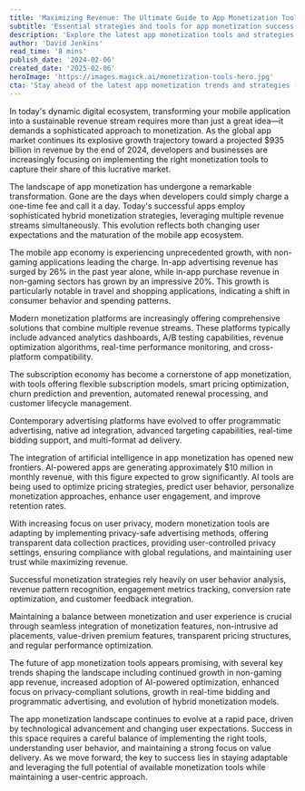 ```yaml
---
title: 'Maximizing Revenue: The Ultimate Guide to App Monetization Tools in 2024'
subtitle: 'Essential strategies and tools for app monetization success in 2024'
description: 'Explore the latest app monetization tools and strategies for 2024 as the global app market approaches $935 billion in revenue. Learn about hybrid monetization platforms, AI-driven optimization, and privacy-first approaches to maximize your app\'s revenue potential.'
author: 'David Jenkins'
read_time: '8 mins'
publish_date: '2024-02-06'
created_date: '2025-02-06'
heroImage: 'https://images.magick.ai/monetization-tools-hero.jpg'
cta: 'Stay ahead of the latest app monetization trends and strategies - follow us on LinkedIn for regular insights and updates from industry experts.'
---
```


In today's dynamic digital ecosystem, transforming your mobile application into a sustainable revenue stream requires more than just a great idea—it demands a sophisticated approach to monetization. As the global app market continues its explosive growth trajectory toward a projected $935 billion in revenue by the end of 2024, developers and businesses are increasingly focusing on implementing the right monetization tools to capture their share of this lucrative market.

The landscape of app monetization has undergone a remarkable transformation. Gone are the days when developers could simply charge a one-time fee and call it a day. Today's successful apps employ sophisticated hybrid monetization strategies, leveraging multiple revenue streams simultaneously. This evolution reflects both changing user expectations and the maturation of the mobile app ecosystem.

The mobile app economy is experiencing unprecedented growth, with non-gaming applications leading the charge. In-app advertising revenue has surged by 26% in the past year alone, while in-app purchase revenue in non-gaming sectors has grown by an impressive 20%. This growth is particularly notable in travel and shopping applications, indicating a shift in consumer behavior and spending patterns.

Modern monetization platforms are increasingly offering comprehensive solutions that combine multiple revenue streams. These platforms typically include advanced analytics dashboards, A/B testing capabilities, revenue optimization algorithms, real-time performance monitoring, and cross-platform compatibility.

The subscription economy has become a cornerstone of app monetization, with tools offering flexible subscription models, smart pricing optimization, churn prediction and prevention, automated renewal processing, and customer lifecycle management.

Contemporary advertising platforms have evolved to offer programmatic advertising, native ad integration, advanced targeting capabilities, real-time bidding support, and multi-format ad delivery.

The integration of artificial intelligence in app monetization has opened new frontiers. AI-powered apps are generating approximately $10 million in monthly revenue, with this figure expected to grow significantly. AI tools are being used to optimize pricing strategies, predict user behavior, personalize monetization approaches, enhance user engagement, and improve retention rates.

With increasing focus on user privacy, modern monetization tools are adapting by implementing privacy-safe advertising methods, offering transparent data collection practices, providing user-controlled privacy settings, ensuring compliance with global regulations, and maintaining user trust while maximizing revenue.

Successful monetization strategies rely heavily on user behavior analysis, revenue pattern recognition, engagement metrics tracking, conversion rate optimization, and customer feedback integration.

Maintaining a balance between monetization and user experience is crucial through seamless integration of monetization features, non-intrusive ad placements, value-driven premium features, transparent pricing structures, and regular performance optimization.

The future of app monetization tools appears promising, with several key trends shaping the landscape including continued growth in non-gaming app revenue, increased adoption of AI-powered optimization, enhanced focus on privacy-compliant solutions, growth in real-time bidding and programmatic advertising, and evolution of hybrid monetization models.

The app monetization landscape continues to evolve at a rapid pace, driven by technological advancement and changing user expectations. Success in this space requires a careful balance of implementing the right tools, understanding user behavior, and maintaining a strong focus on value delivery. As we move forward, the key to success lies in staying adaptable and leveraging the full potential of available monetization tools while maintaining a user-centric approach.